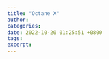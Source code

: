 ```yaml
---
title: "Octane X"
author: 
categories: 
date: 2022-10-20 01:25:51 +0800
tags: 
excerpt: 
---
```






